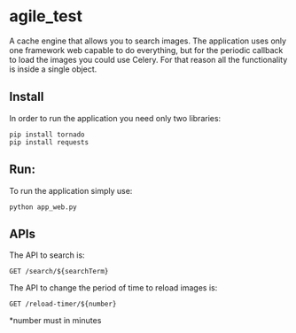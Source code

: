# agile_test
A cache engine that allows you to search images. The application uses only one framework web capable to do everything, but for the periodic callback to load the images you could use Celery. For that reason all the functionality is inside a single object.
## Install
In order to run the application you need only two libraries:
```
pip install tornado
pip install requests
```
## Run:
To run the application simply use:
```
python app_web.py
```
## APIs
The API to search is:
```
GET /search/${searchTerm}
```
The API to change the period of time to reload images is:
```
GET /reload-timer/${number}
```
*number must in minutes
